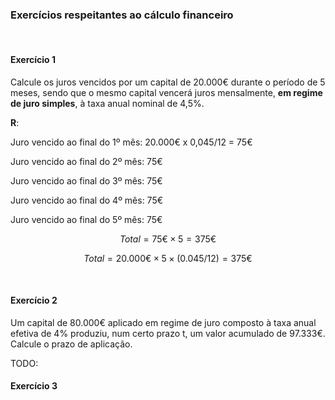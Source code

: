 ### Exercícios respeitantes ao cálculo financeiro

&nbsp;

#### Exercício 1

Calcule os juros vencidos por um capital de 20.000€ durante o período de 5 meses, sendo que o mesmo capital vencerá juros mensalmente, __em regime de juro simples__, à taxa anual nominal de 4,5%.

__R__:

Juro vencido ao final do 1º mês: 20.000€ x 0,045/12 = 75€

Juro vencido ao final do 2º mês: 75€

Juro vencido ao final do 3º mês: 75€

Juro vencido ao final do 4º mês: 75€

Juro vencido ao final do 5º mês: 75€

$$ Total = \text{75€} \times \text{5} = \text{375€} $$

$$ Total = \text{20.000€} \times \text{5} \times \text{(0.045/12)} = \text{375€} $$

&nbsp;

#### Exercício 2

Um capital de 80.000€ aplicado em regime de juro composto à taxa anual efetiva de 4% produziu, num certo prazo t, um valor acumulado de 97.333€. Calcule o prazo de aplicação.

TODO:

#### Exercício 3

